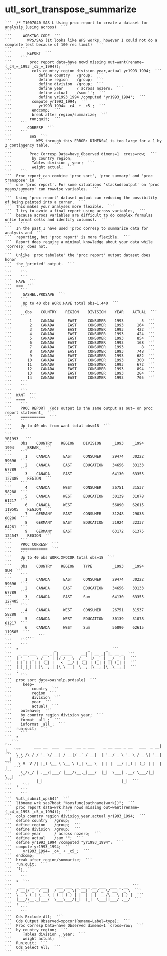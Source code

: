 # utl_sort_transpose_summarize

    ```  /* T1007040 SAS-L Using proc report to create a dataset for analysis (using across)  ```
    ```    ```
    ```     WORKING CODE  ```
    ```       WPS/SAS (It looks like WPS works, however I could not do a complete test because of 100 rec limit)  ```
    ```    ```
    ```       REPORT  ```
    ```    ```
    ```        proc report data=have nowd missing out=want(rename=(_c4_=_1993 _c5_=_1994));  ```
    ```         cols country region division year,actual yr1993_1994;  ```
    ```            define country   /group;  ```
    ```            define region    /group;  ```
    ```            define division  /group;  ```
    ```            define year      / across nozero;  ```
    ```            define actual    /sum '';  ```
    ```            define yr1993_1994 /computed 'yr1993_1994';  ```
    ```         compute yr1993_1994;  ```
    ```            yr1993_1994= _c4_ + _c5_;  ```
    ```         endcomp;  ```
    ```         break after region/summarize;  ```
    ```        run;quit;  ```
    ```    ```
    ```       CORRESP  ```
    ```    ```
    ```        SAS  ```
    ```           WPS through this ERROR: DIMENS=1 is too large for a 1 by 2 contingency table.  ```
    ```    ```
    ```        Proc Corresp Data=have Observed dimens=1  cross=row;  ```
    ```         by country region;  ```
    ```         Tables division , year;  ```
    ```         weight actual;  ```
    ```    ```
    ```  Proc report can combine 'proc sort', 'proc summary' and 'proc transpose' in  ```
    ```  one 'proc report'. For some situations 'stackodsoutput' on 'proc means/summary' can rowwise variables.  ```
    ```    ```
    ```  Using 'proc report' dataset output can reducing the possibility of being painted into a corner.  ```
    ```  This makes your analyses more flexible.  ```
    ```  I try to avoid a final report using across variables,  ```
    ```  because acroos variables are difficult to do complex formulas on(ie format cells and identify columns).  ```
    ```    ```
    ```  In the past I have used 'proc corresp to summarize data for analysis and  ```
    ```  reporting, but 'proc report' is more flexible.  ```
    ```  Report does require a minimal knowledge about your data while 'corresp' does not.  ```
    ```    ```
    ```  Unlike 'proc tabulate' the 'proc report' output dataset does honor  ```
    ```  the 'printed' output.  ```
    ```    ```
    ```    ```
    ```    ```
    ```  HAVE  ```
    ```  ===  ```
    ```    ```
    ```     SASHEL.PRDSAVE  ```
    ```    ```
    ```     Up to 40 obs WORK.HAVE total obs=1,440  ```
    ```    ```
    ```      Obs    COUNTRY    REGION    DIVISION    YEAR    ACTUAL  ```
    ```    ```
    ```        1    CANADA      EAST     CONSUMER    1993        5  ```
    ```        2    CANADA      EAST     CONSUMER    1993      164  ```
    ```        3    CANADA      EAST     CONSUMER    1993      422  ```
    ```        4    CANADA      EAST     CONSUMER    1993      424  ```
    ```        5    CANADA      EAST     CONSUMER    1993      854  ```
    ```        6    CANADA      EAST     CONSUMER    1993      168  ```
    ```        7    CANADA      EAST     CONSUMER    1993        8  ```
    ```        8    CANADA      EAST     CONSUMER    1993      748  ```
    ```        9    CANADA      EAST     CONSUMER    1993      682  ```
    ```       10    CANADA      EAST     CONSUMER    1993      300  ```
    ```       11    CANADA      EAST     CONSUMER    1993      672  ```
    ```       12    CANADA      EAST     CONSUMER    1993      894  ```
    ```       13    CANADA      EAST     CONSUMER    1993      284  ```
    ```       14    CANADA      EAST     CONSUMER    1993      705  ```
    ```    ```
    ```    ```
    ```    ```
    ```  WANT  ```
    ```  ====  ```
    ```    ```
    ```    PROC REPORT  (ods output is the same output as out= on proc report statement_  ```
    ```    ===========  ```
    ```    ```
    ```    Up to 40 obs from want total obs=18  ```
    ```    ```
    ```                                                               YR1993_  ```
    ```    Obs    COUNTRY    REGION    DIVISION     _1993    _1994      1994     _BREAK_  ```
    ```    ```
    ```      1    CANADA      EAST     CONSUMER     29474    30222      59696  ```
    ```      2    CANADA      EAST     EDUCATION    34656    33133      67789  ```
    ```      3    CANADA      EAST                  64130    63355     127485    REGION  ```
    ```    ```
    ```      4    CANADA      WEST     CONSUMER     26751    31537      58288  ```
    ```      5    CANADA      WEST     EDUCATION    30139    31078      61217  ```
    ```      6    CANADA      WEST                  56890    62615     119505    REGION  ```
    ```      7    GERMANY     EAST     CONSUMER     31248    29038      60286  ```
    ```      8    GERMANY     EAST     EDUCATION    31924    32337      64261  ```
    ```      9    GERMANY     EAST                  63172    61375     124547    REGION  ```
    ```    ```
    ```    PROC CORRESP  ```
    ```    ============  ```
    ```    ```
    ```    Up to 40 obs WORK.XPOCOR total obs=18  ```
    ```    ```
    ```    Obs    COUNTRY    REGION    TYPE         _1993    _1994      SUM  ```
    ```    ```
    ```      1    CANADA      EAST     CONSUMER     29474    30222     59696  ```
    ```      2    CANADA      EAST     EDUCATION    34656    33133     67789  ```
    ```      3    CANADA      EAST     Sum          64130    63355    127485  ```
    ```    ```
    ```      4    CANADA      WEST     CONSUMER     26751    31537     58288  ```
    ```      5    CANADA      WEST     EDUCATION    30139    31078     61217  ```
    ```      6    CANADA      WEST     Sum          56890    62615    119505  ```
    ```      ....  ```
    ```    ```
    ```    ```
    ```  *                _              _       _  ```
    ```   _ __ ___   __ _| | _____    __| | __ _| |_ __ _  ```
    ```  | '_ ` _ \ / _` | |/ / _ \  / _` |/ _` | __/ _` |  ```
    ```  | | | | | | (_| |   <  __/ | (_| | (_| | || (_| |  ```
    ```  |_| |_| |_|\__,_|_|\_\___|  \__,_|\__,_|\__\__,_|  ```
    ```  ;  ```
    ```    ```
    ```  proc sort data=sashelp.prdsale(  ```
    ```     keep=  ```
    ```         country  ```
    ```         region  ```
    ```         division  ```
    ```         year  ```
    ```         actual)  ```
    ```    out=have;  ```
    ```    by country region division year;  ```
    ```    format _all_;  ```
    ```    informat _all_;  ```
    ```  run;quit;  ```
    ```    ```
    ```  *                                                                _  ```
    ```  __      ___ __  ___   ___  __ _ ___    _ __ ___ _ __   ___  _ __| |_  ```
    ```  \ \ /\ / / '_ \/ __| / __|/ _` / __|  | '__/ _ \ '_ \ / _ \| '__| __|  ```
    ```   \ V  V /| |_) \__ \ \__ \ (_| \__ \  | | |  __/ |_) | (_) | |  | |_  ```
    ```    \_/\_/ | .__/|___/ |___/\__,_|___/  |_|  \___| .__/ \___/|_|   \__|  ```
    ```           |_|                                   |_|  ```
    ```  ;  ```
    ```    ```
    ```    ```
    ```  %utl_submit_wps64('  ```
    ```  libname wrk sas7bdat "%sysfunc(pathname(work))";  ```
    ```  proc report data=wrk.have nowd missing out=want(rename=(_c4_=_1993 _c5_=_1994));  ```
    ```  cols country region division year,actual yr1993_1994;  ```
    ```  define country   /group;  ```
    ```  define region    /group;  ```
    ```  define division  /group;  ```
    ```  define year      / across nozero;  ```
    ```  define actual    /sum "";  ```
    ```  define yr1993_1994 /computed "yr1993_1994";  ```
    ```  compute yr1993_1994;  ```
    ```     yr1993_1994= _c4_ + _c5_;  ```
    ```  endcomp;  ```
    ```  break after region/summarize;  ```
    ```  run;quit;  ```
    ```  ');  ```
    ```    ```
    ```    ```
    ```  *  ```
    ```   ___  __ _ ___    ___ ___  _ __ _ __ ___  ___ _ __  ```
    ```  / __|/ _` / __|  / __/ _ \| '__| '__/ _ \/ __| '_ \  ```
    ```  \__ \ (_| \__ \ | (_| (_) | |  | | |  __/\__ \ |_) |  ```
    ```  |___/\__,_|___/  \___\___/|_|  |_|  \___||___/ .__/  ```
    ```  ;  ```
    ```    ```
    ```    ```
    ```  Ods Exclude All;  ```
    ```  Ods Output Observed=xpocor(Rename=Label=type);  ```
    ```  Proc Corresp Data=have Observed dimens=1  cross=row;  ```
    ```  by country region;  ```
    ```     Tables division , year;  ```
    ```     weight actual;  ```
    ```  Run;quit;  ```
    ```  Ods Select All;  ```
    ```    ```
